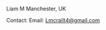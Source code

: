 Liam M
Manchester, UK

Contact:
  Email: Lmcrailt4@gmail.com

<!---
liammct4/liammct4 is a ✨ special ✨ repository because its `README.md` (this file) appears on your GitHub profile.
You can click the Preview link to take a look at your changes.
--->
